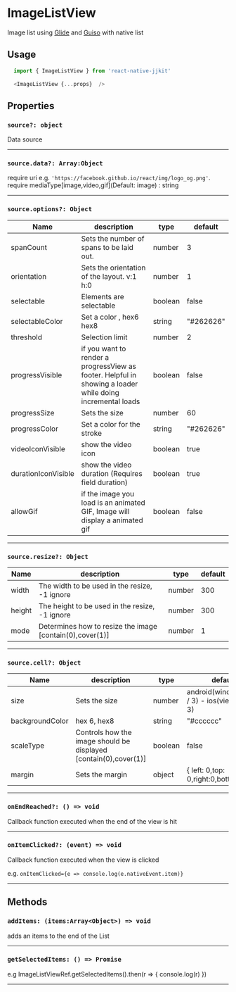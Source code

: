 # ImageListView

Image list using [Glide](https://github.com/bumptech/glide) and [Guiso](https://github.com/Only-IceSoul/Guiso) with native list


## **Usage**

```javascript
  import { ImageListView } from 'react-native-jjkit'
  
  <ImageListView {...props}  />

```



## Properties

### `source?: object`

Data source

---
### `source.data?: Array:Object`

require uri   e.g. `'https://facebook.github.io/react/img/logo_og.png'`.  
require mediaType[image,video,gif](Default: image) : string

---

### `source.options?: Object`

       
| Name | description | type | default |
| --- | --- | --- | --- |
| spanCount | Sets the number of spans to be laid out.| number | 3 |
| orientation | Sets the orientation of the layout. v:1 h:0 | number | 1 |
| selectable | Elements are selectable | boolean | false |
| selectableColor | Set a color , hex6 hex8 | string | "#262626" |
| threshold | Selection limit | number | 2 |
| progressVisible | if you want to render a progressView as footer. Helpful in showing a loader while doing incremental loads | boolean | false |
| progressSize | Sets the size | number | 60 |
| progressColor |  Set a color for the stroke  | string | "#262626" |
| videoIconVisible | show the video icon  | boolean | true |
| durationIconVisible | show the video duration (Requires field duration) | boolean | true |
| allowGif | if the image you load is an animated GIF, Image will display a animated gif  | boolean | false |
---

### `source.resize?: Object`  
    

| Name | description | type | default |
| --- | --- | --- | --- |
| width | The width to be used in the resize, -1 ignore  | number | 300 |
| height | The height to be used in the resize, -1 ignore  | number | 300 |
| mode | Determines how to resize the image [contain(0),cover(1)] | number | 1 |


---

### `source.cell?: Object`


| Name | description | type | default |
| --- | --- | --- | --- |
| size | Sets the size| number | android(window.width / 3) - ios(view.size / 3) |
| backgroundColor |  hex 6, hex8 | string | "#cccccc" |
| scaleType | Controls how the image should be displayed [contain(0),cover(1)] | boolean | false |
| margin | Sets the margin | object | { left: 0,top: 0,right:0,bottom: 0} |

---


### `onEndReached?: () => void`

Callback function executed when the end of the view is hit 

---

### `onItemClicked?: (event) => void`

Callback function executed when the view is clicked 

e.g. `onItemClicked={e => console.log(e.nativeEvent.item)}`

---    



## Methods

### `addItems: (items:Array<Object>) => void`

adds an items to the end of the List


---    

### `getSelectedItems: () => Promise`

e.g  ImageListViewRef.getSelectedItems().then(r => {
    console.log(r)
})


---    